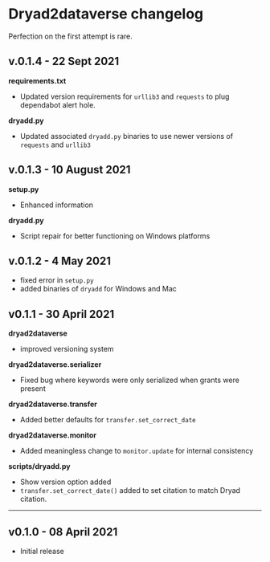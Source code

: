 # Dryad2dataverse changelog

Perfection on the first attempt is rare.

## v.0.1.4 - 22 Sept 2021

**requirements.txt**

* Updated version requirements for `urllib3` and `requests` to plug dependabot alert hole.

**dryadd.py**

* Updated associated `dryadd.py` binaries to use newer versions of `requests` and `urllib3`

## v.0.1.3 - 10 August 2021

**setup.py**

* Enhanced information

**dryadd.py**

* Script repair for better functioning on Windows platforms

## v.0.1.2 - 4 May 2021

* fixed error in `setup.py`
* added binaries of `dryadd` for Windows and Mac

## v0.1.1 - 30 April 2021

**dryad2dataverse**

* improved versioning system

**dryad2dataverse.serializer**

* Fixed bug where keywords were only serialized when grants were present

**dryad2dataverse.transfer**

* Added better defaults for `transfer.set_correct_date`

**dryad2dataverse.monitor**

* Added meaningless change to `monitor.update` for internal consistency

**scripts/dryadd.py**

* Show version option added
* `transfer.set_correct_date()` added to set citation to match Dryad citation.

---

## v0.1.0 - 08 April 2021

* Initial release

